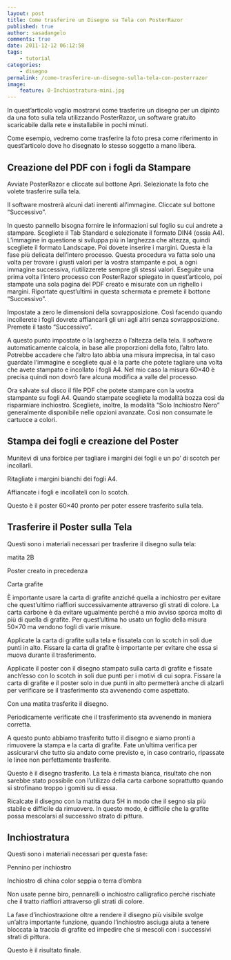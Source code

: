```yaml
---
layout: post
title: Come trasferire un Disegno su Tela con PosterRazor
published: true
author: sasadangelo
comments: true
date: 2011-12-12 06:12:58
tags:
    - tutorial
categories:
    - disegno
permalink: /come-trasferire-un-disegno-sulla-tela-con-posterrazor
image:
    feature: 0-Inchiostratura-mini.jpg
---
```




  In quest&#8217;articolo voglio mostrarvi come trasferire un disegno per un dipinto da una foto sulla tela utilizzando PosterRazor, un software gratuito scaricabile dalla rete e installabile in pochi minuti. 



  Come esempio, vedremo come trasferire la foto presa come riferimento in quest&#8217;articolo dove ho disegnato lo stesso soggetto a mano libera.


## Creazione del PDF con i fogli da Stampare


  Avviate PosterRazor e cliccate sul bottone Apri. Selezionate la foto che volete trasferire sulla tela.





  Il software mostrerà alcuni dati inerenti all&#8217;immagine. Cliccate sul bottone &#8220;Successivo&#8221;.





  In questo pannello bisogna fornire le informazioni sul foglio su cui andrete a stampare. Scegliete il Tab Standard e selezionate il formato DIN4 (ossia A4). L&#8217;immagine in questione si sviluppa più in larghezza che altezza, quindi scegliete il formato Landscape. Poi dovete inserire i margini. Questa è la fase più delicata dell&#8217;intero processo. Questa procedura va fatta solo una volta per trovare i giusti valori per la vostra stampante e poi, a ogni immagine successiva, riutilizzerete sempre gli stessi valori. Eseguite una prima volta l&#8217;intero processo con PosterRazor spiegato in quest&#8217;articolo, poi stampate una sola pagina del PDF creato e misurate con un righello i margini. Riportate quest&#8217;ultimi in questa schermata e premete il bottone &#8220;Successivo&#8221;.





  Impostate a zero le dimensioni della sovrapposizione. Così facendo quando incollerete i fogli dovrete affiancarli gli uni agli altri senza sovrapposizione. Premete il tasto &#8220;Successivo&#8221;.





  A questo punto impostate o la larghezza o l&#8217;altezza della tela. Il software automaticamente calcola, in base alle proporzioni della foto, l&#8217;altro lato. Potrebbe accadere che l&#8217;altro lato abbia una misura imprecisa, in tal caso guardate l&#8217;immagine e scegliete qual è la parte che potete tagliare una volta che avete stampato e incollato i fogli A4. Nel mio caso la misura 60&#215;40 è precisa quindi non dovrò fare alcuna modifica a valle del processo.





  Ora salvate sul disco il file PDF che potete stampare con la vostra stampante su fogli A4. Quando stampate scegliete la modalità bozza così da risparmiare inchiostro. Scegliete, inoltre, la modalità &#8220;Solo Inchiostro Nero&#8221; generalmente disponibile nelle opzioni avanzate. Così non consumate le cartucce a colori.




## Stampa dei fogli e creazione del Poster


  Munitevi di una forbice per tagliare i margini dei fogli e un po&#8217; di scotch per incollarli.





  Ritagliate i margini bianchi dei fogli A4.





  Affiancate i fogli e incollateli con lo scotch.





  Questo è il poster 60&#215;40 pronto per poter essere trasferito sulla tela.




## Trasferire il Poster sulla Tela


  Questi sono i materiali necessari per trasferire il disegno sulla tela:



  matita 2B


  Poster creato in precedenza


  Carta grafite



  È importante usare la carta di grafite anziché quella a inchiostro per evitare che quest&#8217;ultimo riaffiori successivamente attraverso gli strati di colore. La carta carbone è da evitare ugualmente perché a mio avviso sporca molto di più di quella di grafite. Per quest&#8217;ultima ho usato un foglio della misura 50&#215;70 ma vendono fogli di varie misure.





  Applicate la carta di grafite sulla tela e fissatela con lo scotch in soli due punti in alto. Fissare la carta di grafite è importante per evitare che essa si muova durante il trasferimento.





  Applicate il poster con il disegno stampato sulla carta di grafite e fissate anch&#8217;esso con lo scotch&nbsp;in soli due punti per i motivi di cui sopra. Fissare la carta di grafite e il poster solo in due punti in alto permetterà anche di alzarli per verificare se il trasferimento sta avvenendo come aspettato.





  Con una matita trasferite il disegno.





  Periodicamente verificate che il trasferimento sta avvenendo in maniera corretta.





  A questo punto abbiamo trasferito tutto il disegno e siamo pronti a rimuovere la stampa e la carta di grafite. Fate un&#8217;ultima verifica per assicurarvi che tutto sia andato come previsto e, in caso contrario, ripassate le linee non perfettamente trasferite.



  Questo è il disegno trasferito. La tela è rimasta bianca, risultato che non sarebbe stato possibile con l&#8217;utilizzo della carta carbone soprattutto quando si strofinano troppo i gomiti su di essa.





  Ricalcate il disegno con la matita dura 5H in modo che il segno sia più stabile e difficile da rimuovere. In questo modo, è difficile che la grafite possa mescolarsi al successivo strato di pittura.


## Inchiostratura

Questi sono i materiali necessari per questa fase:


  Pennino per inchiostro


  Inchiostro di china color seppia o terra d&#8217;ombra



  Non usate penne biro, pennarelli o inchiostro calligrafico perché rischiate che il tratto riaffiori attraverso gli strati di colore.



  La fase d&#8217;inchiostrazione oltre a rendere il disegno più visibile svolge un&#8217;altra importante funzione, quando l&#8217;inchiostro asciuga aiuta a tenere bloccata la traccia di grafite ed impedire che si mescoli con i successivi strati di pittura.







  Questo è il risultato finale.


